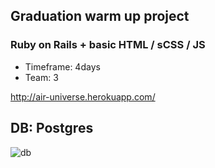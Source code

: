 ## Graduation warm up project
### Ruby on Rails + basic HTML / sCSS / JS

* Timeframe: 4days
* Team: 3

http://air-universe.herokuapp.com/

## DB: Postgres
![db](https://i.ibb.co/HTnRQ5W/galaxies.png)
